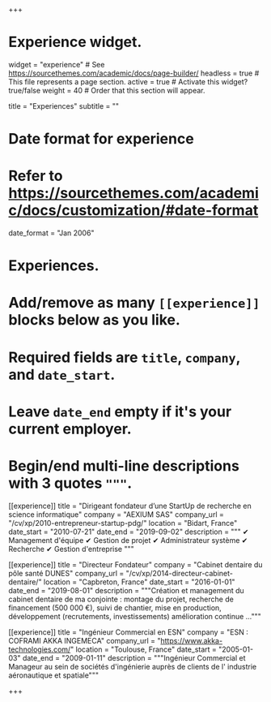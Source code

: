 +++
# Experience widget.
widget = "experience"  # See https://sourcethemes.com/academic/docs/page-builder/
headless = true  # This file represents a page section.
active = true  # Activate this widget? true/false
weight = 40  # Order that this section will appear.

title = "Experiences"
subtitle = ""

# Date format for experience
#   Refer to https://sourcethemes.com/academic/docs/customization/#date-format
date_format = "Jan 2006"

# Experiences.
#   Add/remove as many `[[experience]]` blocks below as you like.
#   Required fields are `title`, `company`, and `date_start`.
#   Leave `date_end` empty if it's your current employer.
#   Begin/end multi-line descriptions with 3 quotes `"""`.
[[experience]]
  title = "Dirigeant fondateur d’une StartUp de recherche en science informatique"
  company = "AEXIUM SAS"
  company_url = "/cv/xp/2010-entrepreneur-startup-pdg/"
  location = "Bidart, France"
  date_start = "2010-07-21"
  date_end = "2019-09-02"
  description = """
  ✔ Management  d'équipe
  ✔ Gestion de projet 
  ✔ Administrateur système 
  ✔ Recherche
  ✔ Gestion d'entreprise
  """

[[experience]]
  title = "Directeur Fondateur"
  company = "Cabinet dentaire du pôle santé DUNES"
  company_url = "/cv/xp/2014-directeur-cabinet-dentaire/"
  location = "Capbreton, France"
  date_start = "2016-01-01"
  date_end = "2019-08-01"
  description = """Création et management du cabinet dentaire de ma conjointe : montage du projet, recherche de financement (500 000 €), suivi de chantier, mise en production, développement (recrutements, investissements) amélioration continue ..."""

[[experience]]
  title = "Ingénieur Commercial en ESN"
  company = "ESN : COFRAMI AKKA INGEMECA"
  company_url = "https://www.akka-technologies.com/"
  location = "Toulouse, France"
  date_start = "2005-01-03"
  date_end = "2009-01-11"
  description = """Ingénieur Commercial et Manageur au sein de sociétés d'ingénierie auprès de clients de l' industrie aéronautique et spatiale"""
  
+++
